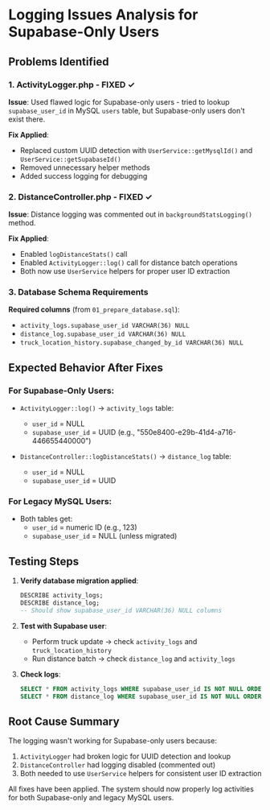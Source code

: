 # Logging Issues Analysis for Supabase-Only Users

## Problems Identified

### 1. ActivityLogger.php - FIXED ✓
**Issue**: Used flawed logic for Supabase-only users - tried to lookup `supabase_user_id` in MySQL `users` table, but Supabase-only users don't exist there.

**Fix Applied**: 
- Replaced custom UUID detection with `UserService::getMysqlId()` and `UserService::getSupabaseId()`
- Removed unnecessary helper methods
- Added success logging for debugging

### 2. DistanceController.php - FIXED ✓
**Issue**: Distance logging was commented out in `backgroundStatsLogging()` method.

**Fix Applied**:
- Enabled `logDistanceStats()` call
- Enabled `ActivityLogger::log()` call for distance batch operations
- Both now use `UserService` helpers for proper user ID extraction

### 3. Database Schema Requirements
**Required columns** (from `01_prepare_database.sql`):
- `activity_logs.supabase_user_id VARCHAR(36) NULL`
- `distance_log.supabase_user_id VARCHAR(36) NULL`
- `truck_location_history.supabase_changed_by_id VARCHAR(36) NULL`

## Expected Behavior After Fixes

### For Supabase-Only Users:
- `ActivityLogger::log()` → `activity_logs` table:
  - `user_id` = NULL
  - `supabase_user_id` = UUID (e.g., "550e8400-e29b-41d4-a716-446655440000")

- `DistanceController::logDistanceStats()` → `distance_log` table:
  - `user_id` = NULL  
  - `supabase_user_id` = UUID

### For Legacy MySQL Users:
- Both tables get:
  - `user_id` = numeric ID (e.g., 123)
  - `supabase_user_id` = NULL (unless migrated)

## Testing Steps

1. **Verify database migration applied**:
   ```sql
   DESCRIBE activity_logs;
   DESCRIBE distance_log;
   -- Should show supabase_user_id VARCHAR(36) NULL columns
   ```

2. **Test with Supabase user**:
   - Perform truck update → check `activity_logs` and `truck_location_history`
   - Run distance batch → check `distance_log` and `activity_logs`

3. **Check logs**:
   ```sql
   SELECT * FROM activity_logs WHERE supabase_user_id IS NOT NULL ORDER BY created_at DESC LIMIT 10;
   SELECT * FROM distance_log WHERE supabase_user_id IS NOT NULL ORDER BY created_at DESC LIMIT 10;
   ```

## Root Cause Summary

The logging wasn't working for Supabase-only users because:
1. `ActivityLogger` had broken logic for UUID detection and lookup
2. `DistanceController` had logging disabled (commented out)
3. Both needed to use `UserService` helpers for consistent user ID extraction

All fixes have been applied. The system should now properly log activities for both Supabase-only and legacy MySQL users.
